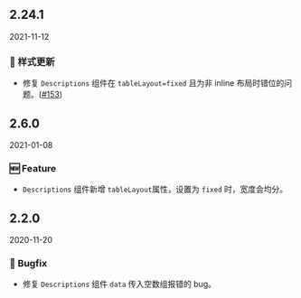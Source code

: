 ## 2.24.1

2021-11-12

### 💅 样式更新

- 修复 `Descriptions` 组件在 `tableLayout=fixed` 且为非 inline 布局时错位的问题。([#153](https://github.com/arco-design/arco-design/pull/153))

## 2.6.0

2021-01-08

### 🆕 Feature

- `Descriptions` 组件新增 `tableLayout`属性，设置为 `fixed` 时，宽度会均分。

## 2.2.0

2020-11-20

### 🐛 Bugfix

- 修复 `Descriptions` 组件 `data` 传入空数组报错的 bug。

